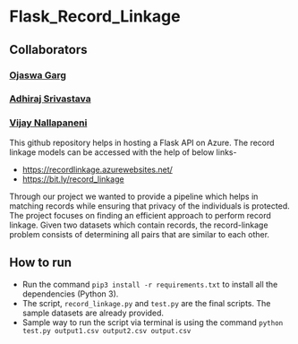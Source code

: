 # Flask_Record_Linkage
## Collaborators
### [Ojaswa Garg](https://github.com/OjaswaGarg)
### [Adhiraj Srivastava](https://github.com/adhirajms)
### [Vijay Nallapaneni](https://github.com/vij95)

This github repository helps in hosting a Flask API on Azure.
The record linkage models can be accessed with the help of below links-
- https://recordlinkage.azurewebsites.net/
- https://bit.ly/record_linkage

Through our project we wanted to provide a pipeline which helps in matching records while ensuring that privacy of the individuals is protected. The project focuses on finding an efficient approach to perform record linkage. Given two datasets which contain records, the record-linkage problem consists of determining all pairs that are similar to each other.

## How to run
- Run the command  ``` pip3 install -r requirements.txt ``` to install all the dependencies (Python 3).
- The script, ```record_linkage.py``` and ```test.py``` are the final scripts. The sample datasets are already provided. 
- Sample way to run the script via terminal is using the command ```python test.py output1.csv output2.csv output.csv```
